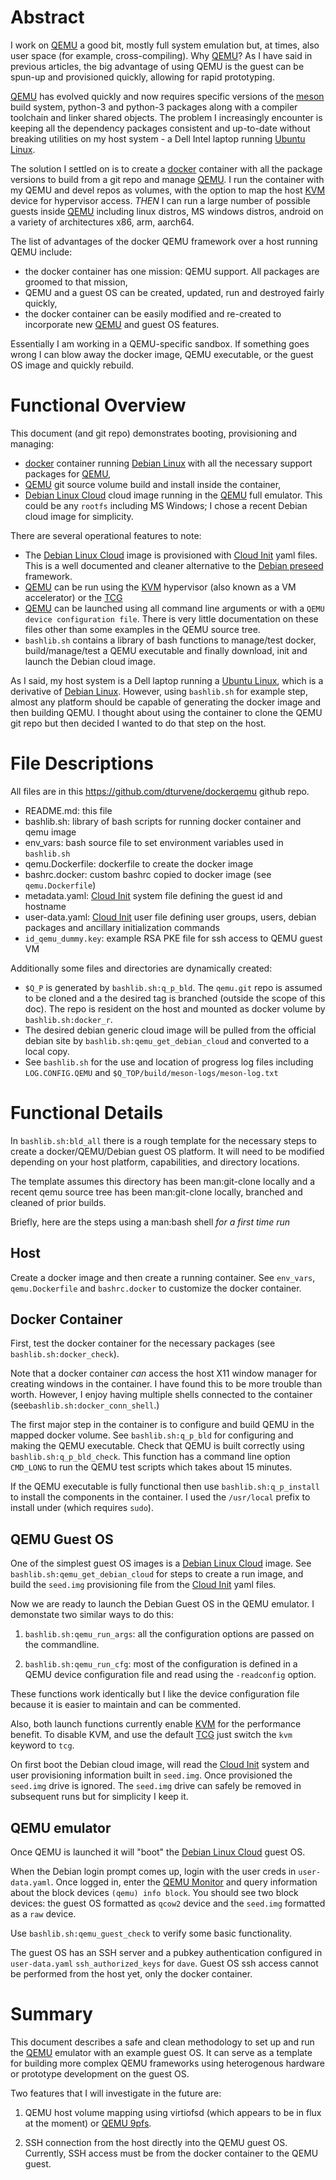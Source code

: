 <!--
-->

Abstract
========
I work on [QEMU](https://www.qemu.org/) a good bit, mostly full system
emulation but, at times, also user space (for example,
cross-compiling). Why [QEMU]()?  As I have said in previous articles, the big
advantage of using QEMU is the guest can be spun-up and provisioned quickly,
allowing for rapid prototyping.

[QEMU]() has evolved quickly and now requires specific
versions of the [meson](https://mesonbuild.com/) build system, python-3 and
python-3 packages along with a compiler toolchain and linker shared objects.
The problem I increasingly encounter is keeping all the dependency
packages consistent and up-to-date without breaking utilities on my host
system - a Dell Intel laptop running [Ubuntu Linux](https://ubuntu.com/).

The solution I settled on is to create a 
[docker](https://www.docker.com/) container with all the package
versions to build from a git repo and manage [QEMU]().  I run the container
with my QEMU and devel repos as volumes, with the option to map the host
[KVM](https://www.linux-kvm.org/page/Main_Page) device for hypervisor access.
*THEN* I can run a large number of possible guests inside [QEMU]() including
linux distros, MS windows distros, android on a variety of architectures x86,
arm, aarch64.

The list of advantages of the docker QEMU framework over a host running QEMU
include:
* the docker container has one mission: QEMU support. All packages are
  groomed to that mission,
* QEMU and a guest OS can be created, updated, run and destroyed fairly quickly,
* the docker container can be easily modified and re-created to incorporate new 
  [QEMU]() and guest OS features.
  
Essentially I am working in a QEMU-specific sandbox.  If something goes wrong I 
can blow away the docker image, QEMU executable, or the guest OS image and
quickly rebuild.

Functional Overview
===================
This document (and git repo) demonstrates booting, provisioning and managing:

* [docker]() container running [Debian Linux](https://www.debian.org/) with all
  the necessary support packages for [QEMU](),
* [QEMU]() git source volume build and install inside the container,
* [Debian Linux Cloud](https://cloud.debian.org/images/cloud/) cloud image
  running in the [QEMU]() full emulator.  This could be any `rootfs` including
  MS Windows; I chose a recent Debian cloud image for simplicity.

There are several operational features to note:

* The [Debian Linux Cloud]() image is provisioned with
  [Cloud Init](https://cloudinit.readthedocs.io/en/20.2/)
  yaml files.  This is a well documented and cleaner
  alternative to the 
  [Debian preseed](https://wiki.debian.org/DebianInstaller/Preseed) framework.
* [QEMU]() can be run using the [KVM](https://www.linux-kvm.org/page/Main_Page)
  hypervisor (also known as a VM accelerator) or the 
  [TCG](https://wiki.qemu.org/Documentation/TCG)
* [QEMU]() can be launched using all command line arguments or with a 
  `QEMU device configuration file`.  There is very little documentation on
  these files other than some examples in the QEMU source tree.
* `bashlib.sh` contains a library of bash functions to manage/test docker,
  build/manage/test a QEMU executable and finally download, init and launch the
  Debian cloud image.
  
As I said, my host system is a Dell laptop running a [Ubuntu Linux](), which is 
a derivative of [Debian Linux]().  However, using `bashlib.sh` for example step,
almost any platform should be capable of generating the docker image and then
building QEMU. I thought about using the container to clone the QEMU git repo
but then decided I wanted to do that step on the host.

File Descriptions
=================
All files are in this https://github.com/dturvene/dockerqemu github repo.

* README.md: this file
* bashlib.sh: library of bash scripts for running docker container and qemu image
* env_vars: bash source file to set environment variables used in `bashlib.sh`
* qemu.Dockerfile: dockerfile to create the docker image
* bashrc.docker: custom bashrc copied to docker image (see `qemu.Dockerfile`)
* metadata.yaml: [Cloud Init]() system file defining the guest id and hostname
* user-data.yaml: [Cloud Init]() user file defining user groups, users, debian
  packages and ancillary initialization commands
* `id_qemu_dummy.key`: example RSA PKE file for ssh access to QEMU guest VM

Additionally some files and directories are dynamically created:
* `$Q_P` is generated by `bashlib.sh:q_p_bld`. The `qemu.git` repo is assumed
  to be cloned and a the desired tag is branched (outside the scope of this
  doc).  The repo is resident on the host and mounted as docker volume by
  `bashlib.sh:docker_r`.
* The desired debian generic cloud image will be pulled from the official
  debian site by `bashlib.sh:qemu_get_debian_cloud` and converted to a local
  copy.
* See `bashlib.sh` for the use and location of progress log files including
  `LOG.CONFIG.QEMU` and `$Q_TOP/build/meson-logs/meson-log.txt`

Functional Details
==================
In `bashlib.sh:bld_all` there is a rough template for the necessary steps to
create a docker/QEMU/Debian guest OS platform. It will need to be modified
depending on your host platform, capabilities, and directory locations.

The template assumes this directory has been man:git-clone locally and a recent
qemu source tree has been man:git-clone locally, branched and cleaned of prior
builds.

Briefly, here are the steps using a man:bash shell *for a first time run*

Host
----
Create a docker image and then create a running container.  See `env_vars`,
`qemu.Dockerfile` and `bashrc.docker` to customize the docker container.

Docker Container
----------------
First, test the docker container for the necessary packages 
(see `bashlib.sh:docker_check`). 

Note that a docker container *can* access the host X11 window manager for
creating windows in the container.  I have found this to be more trouble than
worth. However, I enjoy having multiple shells connected to the container
(see`bashlib.sh:docker_conn_shell`.) 

The first major step in the container is to configure and build QEMU in the
mapped docker volume. See `bashlib.sh:q_p_bld` for configuring and making the
QEMU executable. Check that QEMU is built correctly using 
`bashlib.sh:q_p_bld_check`. This function has a command line option `CMD_LONG`
to run the QEMU test scripts which takes about 15 minutes.

If the QEMU executable is fully functional then use `bashlib.sh:q_p_install` to
install the components in the container. I used the `/usr/local` prefix to
install under (which requires `sudo`).

QEMU Guest OS
-------------
One of the simplest guest OS images is a [Debian Linux Cloud]() image. See
`bashlib.sh:qemu_get_debian_cloud` for steps to create a run image, and
build the `seed.img` provisioning file from the [Cloud Init]() yaml files. 

Now we are ready to launch the Debian Guest OS in the QEMU emulator. I
demonstate two similar ways to do this:

1. `bashlib.sh:qemu_run_args`: all the configuration options are passed on the
   commandline.
   
2. `bashlib.sh:qemu_run_cfg`: most of the configuration is defined in a QEMU
   device configuration file and read using the `-readconfig` option.

These functions work identically but I like the device configuration file
because it is easier to maintain and can be commented.

Also, both launch functions currently enable [KVM]() for the performance benefit.  To
disable KVM, and use the default [TCG]() just switch the `kvm` keyword to
`tcg`.

On first boot the Debian cloud image, will read the [Cloud Init]()
system and user provisioning information built in `seed.img`. 
Once provisioned the `seed.img` drive is ignored.  The `seed.img` drive can
safely be removed in subsequent runs but for simplicity I keep it.

QEMU emulator
-------------
Once QEMU is launched it will "boot" the [Debian Linux Cloud]() guest OS. 

When the Debian login prompt comes up, login with the user creds in
`user-data.yaml`.  Once logged in, enter the 
[QEMU Monitor](https://qemu-project.gitlab.io/qemu/system/monitor.html) and
query information about the block devices `(qemu) info block`.  You should see
two block devices: the guest OS formatted as `qcow2` device and the `seed.img`
formatted as a `raw` device.

Use `bashlib.sh:qemu_guest_check` to verify some basic functionality.

The guest OS has an SSH server and a pubkey authentication configured in
`user-data.yaml` `ssh_authorized_keys` for `dave`.  Guest OS ssh access cannot
be performed from the host yet, only the docker container.


Summary
=======
This document describes a safe and clean methodology to set up and run the
[QEMU]() emulator with an example guest OS.  It can serve as a template for
building more complex QEMU frameworks using heterogenous hardware or prototype
development on the guest OS.

Two features that I will investigate in the future are:

1. QEMU host volume mapping using virtiofsd (which appears to be in flux at the
   moment) or [QEMU 9pfs](https://wiki.qemu.org/Documentation/9psetup).
   
2. SSH connection from the host directly into the QEMU guest OS.  Currently,
   SSH access must be from the docker container to the QEMU guest.
   
